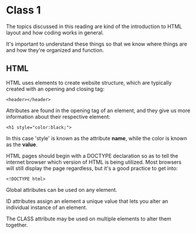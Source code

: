 # Class 1

The topics discussed in this reading are kind of the introduction to HTML layout and how coding works in general.  

It's important to understand these things so that we know where things are and how they're organized and function.

## HTML

HTML uses elements to create website structure, which are typically created with an opening and closing tag:

`<header></header>`

Attributes are found in the opening tag of an element, and they give us more information about their respective element:

`<h1 style="color:black;">`

In this case 'style' is known as the attribute **name**, while the color is known as the **value**.

HTML pages should begin with a DOCTYPE declaration so as to tell the internet browser which version of HTML is being utilized.  Most browsers will still display the page regardless, but it's a good practice to get into:

`<!DOCTYPE html>`

Global attributes can be used on any element.

ID attributes assign an element a unique value that lets you alter an individual instance of an element.

The CLASS attribute may be used on multiple elements to alter them together.
